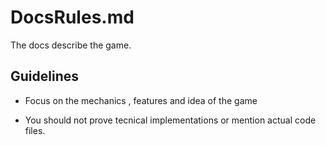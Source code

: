# DocsRules.md

The docs describe the game.

## Guidelines

- Focus on the mechanics , features and idea of the game

- You should not prove tecnical implementations or mention actual code files.

